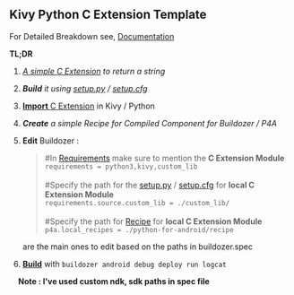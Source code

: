 ## **Kivy Python C Extension Template**
For Detailed Breakdown see, [Documentation](https://kivy-python-c-extension.readthedocs.io/en/latest/)

 **TL;DR**
 
 1. *[A simple C Extension](https://github.com/VICTORVICKIE/Kivy_Python_C_Extension_Demo/blob/main/custom_lib/custom_lib/custom_module.c) to return a string*
 2. ***Build** it using [setup.py](https://github.com/VICTORVICKIE/Kivy_Python_C_Extension_Demo/blob/main/custom_lib/setup.py) / [setup.cfg](https://github.com/VICTORVICKIE/Kivy_Python_C_Extension_Demo/blob/main/custom_lib/setup.cfg)*
 3. [**Import** C Extension](https://github.com/VICTORVICKIE/Kivy_Python_C_Extension_Demo/blob/main/main.py#L4) in Kivy / Python
 4. ***Create** a simple Recipe for Compiled Component for Buildozer / P4A*
 5. **Edit** Buildozer :
	

	> #In [Requirements](https://github.com/VICTORVICKIE/Kivy_Python_C_Extension_Demo/blob/main/buildozer.spec#L39) make sure to mention the **C Extension Module**<br>
	> `requirements = python3,kivy,custom_lib`<br><br>
	> #Specify the path for the [setup.py](https://github.com/VICTORVICKIE/Kivy_Python_C_Extension_Demo/blob/main/custom_lib/setup.py) / [setup.cfg](https://github.com/VICTORVICKIE/Kivy_Python_C_Extension_Demo/blob/main/custom_lib/setup.cfg) for **local C Extension Module**<br>
	> `requirements.source.custom_lib = ./custom_lib/`<br><br>
	> #Specify the path for [Recipe](https://github.com/VICTORVICKIE/Kivy_Python_C_Extension_Demo/blob/main/python-for-android/recipe/custom_lib/__init__.py) for **local C Extension Module**<br>
	> `p4a.local_recipes = ./python-for-android/recipe`
	
	are the main ones to edit based on the paths in buildozer.spec
	

 6. [**Build**](https://github.com/VICTORVICKIE/Kivy_Python_C_Extension_Demo/blob/main/bin/Py_C_Extension_Demo.apk) with `buildozer android debug deploy run logcat`
 

&nbsp;&nbsp;&nbsp;&nbsp;****Note : I've used custom ndk, sdk paths in spec file****
